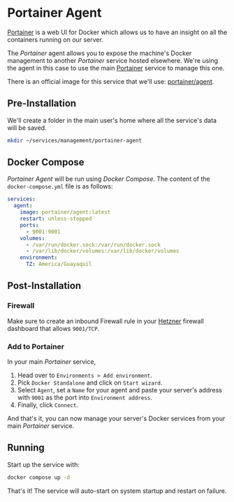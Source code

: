 # Portainer Agent

[Portainer](https://www.portainer.io/) is a web UI for Docker which allows us to have an insight on all the containers running on our server.

The *Portainer* agent allows you to expose the machine's Docker management to another *Portainer* service hosted elsewhere. We're using the agent in this case to use
the main [Portainer](../../../bravo/services/management/portainer.md) service to manage this one.

There is an official image for this service that we'll use: [portainer/agent](https://hub.docker.com/r/portainer/agent).

## Pre-Installation

We'll create a folder in the main user's home where all the service's data will be saved.

```bash
mkdir ~/services/management/portainer-agent
```

## Docker Compose

*Portainer Agent* will be run using *Docker Compose*. The content of the `docker-compose.yml` file is as follows:

```yaml
services:
  agent:
    image: portainer/agent:latest
    restart: unless-stopped
    ports:
      - 9001:9001
    volumes:
      - /var/run/docker.sock:/var/run/docker.sock
      - /var/lib/docker/volumes:/var/lib/docker/volumes
    environment:
      TZ: America/Guayaquil
```

## Post-Installation

### Firewall

Make sure to create an inbound Firewall rule in your [Hetzner](https://hetzner.com) firewall dashboard that allows `9001/TCP`.

### Add to Portainer

In your main *Portainer* service,

1. Head over to `Environments > Add environment`.
2. Pick `Docker Standalone` and click on `Start wizard`.
3. Select `Agent`, set a `Name` for your agent and paste your server's address with `9001` as the port into `Environment address`.
4. Finally, click `Connect`.

And that's it, you can now manage your server's Docker services from your main *Portainer* service.

## Running

Start up the service with:

```bash
docker compose up -d
```

That's it! The service will auto-start on system startup and restart on failure.
